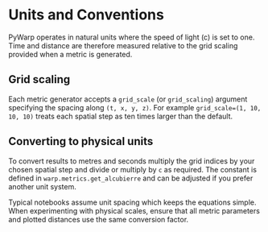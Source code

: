 # Units and Conventions

PyWarp operates in natural units where the speed of light \(c\) is set to one. Time and distance are therefore measured relative to the grid scaling provided when a metric is generated.

## Grid scaling

Each metric generator accepts a `grid_scale` (or `grid_scaling`) argument specifying the spacing along `(t, x, y, z)`. For example `grid_scale=(1, 10, 10, 10)` treats each spatial step as ten times larger than the default.

## Converting to physical units

To convert results to metres and seconds multiply the grid indices by your chosen spatial step and divide or multiply by `c` as required. The constant is defined in `warp.metrics.get_alcubierre` and can be adjusted if you prefer another unit system.

Typical notebooks assume unit spacing which keeps the equations simple. When experimenting with physical scales, ensure that all metric parameters and plotted distances use the same conversion factor.
